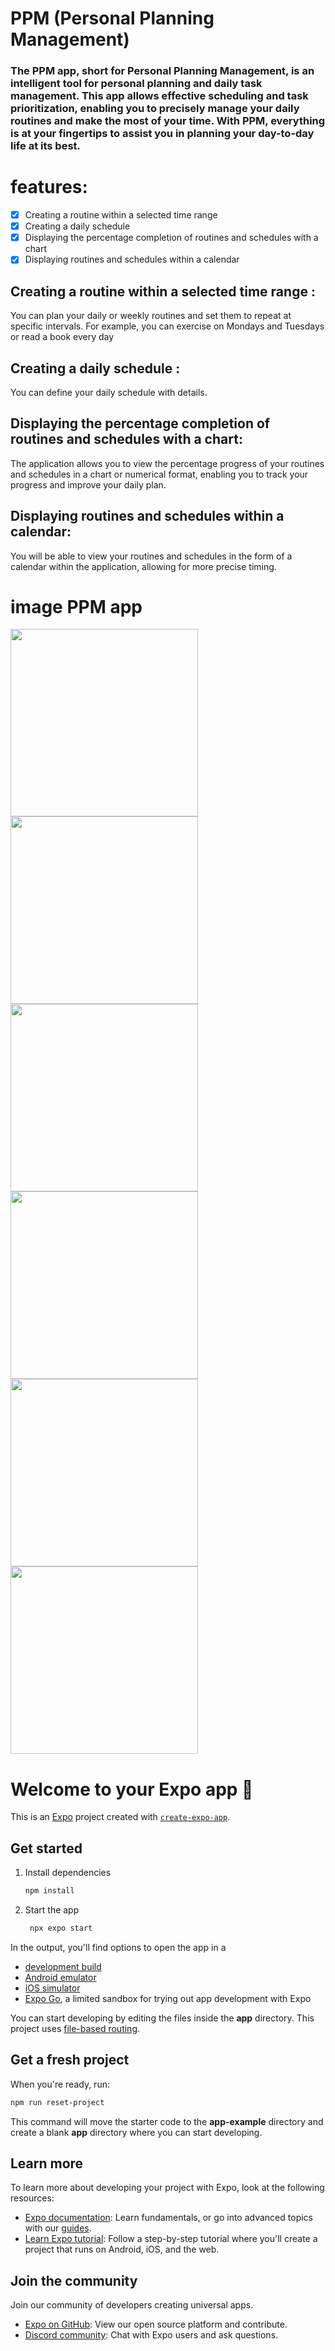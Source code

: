 # PPM (Personal Planning Management)

### The PPM app, short for Personal Planning Management, is an intelligent tool for personal planning and daily task management. This app allows effective scheduling and task prioritization, enabling you to precisely manage your daily routines and make the most of your time. With PPM, everything is at your fingertips to assist you in planning your day-to-day life at its best.

# features:
- [x] Creating a routine within a selected time range
- [x] Creating a daily schedule
- [x] Displaying the percentage completion of routines and schedules with a chart
- [x] Displaying routines and schedules within a calendar
 
## Creating a routine within a selected time range :
You can plan your daily or weekly routines and set them to repeat at specific intervals. For example, you can exercise on Mondays and Tuesdays or read a book every day

## Creating a daily schedule : 
You can define your daily schedule with details.

## Displaying the percentage completion of routines and schedules with a chart:
The application allows you to view the percentage progress of your routines and schedules in a chart or numerical format, enabling you to track your progress and improve your daily plan.

## Displaying routines and schedules within a calendar:
You will be able to view your routines and schedules in the form of a calendar within the application, allowing for more precise timing.

# image PPM app

  <img src="https://github.com/gnmjafari/react-native-ppm-app/blob/main/assets/image/dark%20en.jpg?raw=true" style="width: 300px; height: auto;">
  <img src="https://github.com/gnmjafari/react-native-ppm-app/blob/main/assets/image/dark%20fa.jpg?raw=true" style="width: 300px; height: auto;">
  <img src="https://github.com/gnmjafari/react-native-ppm-app/blob/main/assets/image/light%20en.jpg?raw=true" style="width: 300px; height: auto;">
  <img src="https://github.com/gnmjafari/react-native-ppm-app/blob/main/assets/image/light%20fa.jpg?raw=true" style="width: 300px; height: auto;">
  <img src="https://github.com/gnmjafari/react-native-ppm-app/blob/main/assets/image/calendar%20dark%20en%202.jpg?raw=true" style="width: 300px; height: auto;">
  <img src="https://github.com/gnmjafari/react-native-ppm-app/blob/main/assets/image/calendar%20dark%20fa%202.jpg?raw=true" style="width: 300px; height: auto;">

# Welcome to your Expo app 👋

This is an [Expo](https://expo.dev) project created with [`create-expo-app`](https://www.npmjs.com/package/create-expo-app).

## Get started

1. Install dependencies

   ```bash
   npm install
   ```

2. Start the app

   ```bash
    npx expo start
   ```

In the output, you'll find options to open the app in a

- [development build](https://docs.expo.dev/develop/development-builds/introduction/)
- [Android emulator](https://docs.expo.dev/workflow/android-studio-emulator/)
- [iOS simulator](https://docs.expo.dev/workflow/ios-simulator/)
- [Expo Go](https://expo.dev/go), a limited sandbox for trying out app development with Expo

You can start developing by editing the files inside the **app** directory. This project uses [file-based routing](https://docs.expo.dev/router/introduction).

## Get a fresh project

When you're ready, run:

```bash
npm run reset-project
```

This command will move the starter code to the **app-example** directory and create a blank **app** directory where you can start developing.

## Learn more

To learn more about developing your project with Expo, look at the following resources:

- [Expo documentation](https://docs.expo.dev/): Learn fundamentals, or go into advanced topics with our [guides](https://docs.expo.dev/guides).
- [Learn Expo tutorial](https://docs.expo.dev/tutorial/introduction/): Follow a step-by-step tutorial where you'll create a project that runs on Android, iOS, and the web.

## Join the community

Join our community of developers creating universal apps.

- [Expo on GitHub](https://github.com/expo/expo): View our open source platform and contribute.
- [Discord community](https://chat.expo.dev): Chat with Expo users and ask questions.
